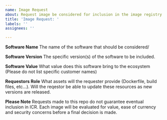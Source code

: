 ```yaml
---
name: Image Request
about: Request image be considered for inclusion in the image registry.
title: 'Image Request: '
labels: ''
assignees: ''

---
```


**Software Name**
The name of the software that should be considered/

**Software Version**
The specific version(s) of the software to be included.

**Software Value**
What value does this software bring to the ecosystem (Please do not list specific customer names)

**Requestors Role**
What assets will the requester provide (Dockerfile, build files, etc...). Will the reqestor be able to update these resources as new versions are released. 

**Please Note**
Requests made to this repo do not guarantee eventual inclusion in ICR. Each image will be evaluated for value, ease of currency and security concerns before a final decision is made.
